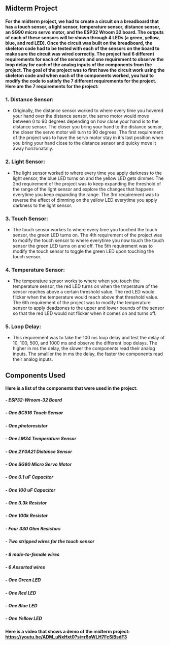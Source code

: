 ## Midterm Project
#### For the midterm project, we had to create a circuit on a breadboard that has a touch sensor, a light sensor, temperature sensor, distance sensor, an SG90 micro servo motor, and the ESP32 Wroom 32 board. The outputs of each of these sensors will be shown through 4 LEDs (a green, yellow, blue, and red LED). Once the circuit was built on the breadboard, the skeleton code had to be tested with each of the sensors on the board to make sure the circuit was wired correctly. The project had 6 different requirements for each of the sensors and one requirement to observe the loop delay for each of the analog inputs of the components from the project. The goal of the project was to first have the circuit work using the skeleton code and when each of the components worked, you had to modify the code to satisfy the 7 different requirements for the project. Here are the 7 requirements for the project:

### 1. Distance Sensor:

- Originally, the distance sensor worked to where every time you hovered your hand over the distance sensor, the servo motor would move between 0 to 90 degrees depending on how close your hand is to the distance sensor. The closer you bring your hand to the distance sensor, the closer the servo motor will turn to 90 degrees. The first requirement of the project was to have the servo motor stay in it's last position when you bring your hand close to the distance sensor and quicky move it away horizonatally. 

### 2. Light Sensor:

- The light sensor worked to where every time you apply darkness to the light sensor, the blue LED turns on and the yellow LED gets dimmer. The 2nd requirement of the project was to keep expanding the threshold of the range of the light sensor and explore the changes that happens everytime you keep expanding the range. The 3rd requirement was to reverse the effect of dimming on the yellow LED everytime you apply darkness to the light sensor.

### 3. Touch Sensor:

- The touch sensor workes to where every time you touched the touch sensor, the green LED turns on. The 4th requirement of the project was to modify the touch sensor to where everytime you now touch the touch sensor the green LED turns on and off. The 5th requirement was to modify the touch sensor to toggle the green LED upon touching the touch sensor.

### 4. Temperature Sensor:

- The temperature sensor works to where when you touch the temperature sensor, the red LED turns on when the tmperature of the sensor reaches above a certain threshold value. The red LED would flicker when the temperature would reach above that threshold value. The 6th requirement of the project was to modify the temperature sensor to apply deadzones to the upper and lower bounds of the sensor so that the red LED would not flicker when it comes on and turns off. 

### 5. Loop Delay:

- This requirement was to take the 100 ms loop delay and test the delay of 10, 100, 500, and 1000 ms and observe the different loop delays. The higher in ms the delay, the slower the components read their analog inputs. The smalller the in ms the delay, the faster the components read their analog inputs.

## Components Used
#### Here is a list of the components that were used in the project:
##### - ESP32-Wroom-32 Board
##### - One BC516 Touch Sensor
##### - One photoresistor 
##### - One LM34 Temperature Sensor
##### - One 2Y0A21 Distance Sensor
##### - One SG90 Micro Servo Motor
##### - One 0.1 uF Capacitor
##### - One 100 uF Capacitor
##### - One 3.3k Resistor
##### - One 100k Resistor
##### - Four 330 Ohm Resistors
##### - Two stripped wires for the touch sensor
##### - 8 male-to-female wires
##### - 6 Assorted wires
##### - One Green LED
##### - One Red LED
##### - One Blue LED
##### - One Yellow LED

#### Here is a video that shows a demo of the midterm project: https://youtu.be/ADM_uNxHxt0?si=r8oWLH7FcSiBsdF3


